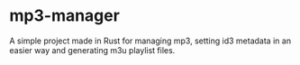 # mp3-manager
A simple project made in Rust for managing mp3, setting id3 metadata in an easier way and generating m3u playlist files. 
